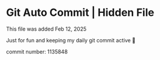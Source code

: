 # Git Auto Commit | Hidden File

This file was added Feb 12, 2025

Just for fun and keeping my daily git commit active 🤪

commit number: 1135848
